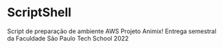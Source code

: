 # ScriptShell


Script de preparação de ambiente AWS Projeto Animix! Entrega semestral da Faculdade São Paulo Tech School 2022
